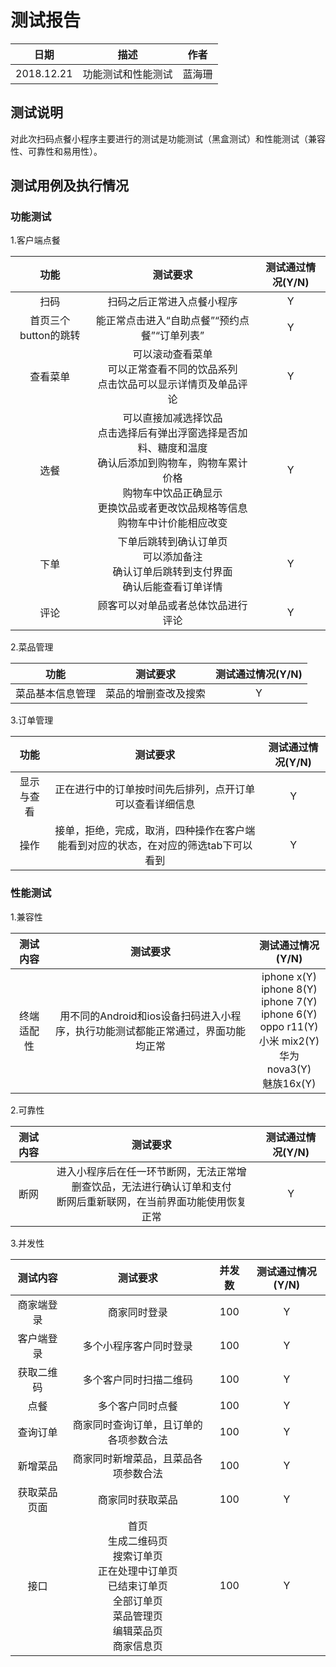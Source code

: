 # 测试报告
|    日期    |  描述  | 作者  |
| :------: | :--: | :---: |
| 2018.12.21 | 功能测试和性能测试 |蓝海珊  |

## 测试说明
对此次扫码点餐小程序主要进行的测试是功能测试（黑盒测试）和性能测试（兼容性、可靠性和易用性）。

## 测试用例及执行情况
### 功能测试
1.客户端点餐  

|    功能    |  测试要求  | 测试通过情况(Y/N)  |
| :------: | :--------: | :-----------------------------------------------: |
| 扫码 | 扫码之后正常进入点餐小程序 |Y  |
| 首页三个button的跳转 |能正常点击进入“自助点餐”“预约点餐”“订单列表”  | Y |
| 查看菜单 | 可以滚动查看菜单<br>可以正常查看不同的饮品系列<br>点击饮品可以显示详情页及单品评论 | Y |
| 选餐 | 可以直接加减选择饮品<br>点击选择后有弹出浮窗选择是否加料、糖度和温度<br>确认后添加到购物车，购物车累计价格<br>购物车中饮品正确显示<br>更换饮品或者更改饮品规格等信息购物车中计价能相应改变 |Y  |
|下单  |下单后跳转到确认订单页<br>可以添加备注<br>确认订单后跳转到支付界面<br>确认后能查看订单详情  | Y |
| 评论 |顾客可以对单品或者总体饮品进行评论  | Y |

2.菜品管理  

|    功能    |  测试要求  | 测试通过情况(Y/N)  |
| :------: | :--: | :---: |
| 菜品基本信息管理 | 菜品的增删查改及搜索 | Y |

3.订单管理  

|    功能    |  测试要求  | 测试通过情况(Y/N)  |
| :------: | :--: | :---: |
| 显示与查看 | 正在进行中的订单按时间先后排列，点开订单可以查看详细信息 | Y |
| 操作 | 接单，拒绝，完成，取消，四种操作在客户端能看到对应的状态，在对应的筛选tab下可以看到 | Y |

### 性能测试
1.兼容性  

| 测试内容 | 测试要求 | 测试通过情况(Y/N) |
| :------: | :--: | :---: |
| 终端适配性 | 用不同的Android和ios设备扫码进入小程序，执行功能测试都能正常通过，界面功能均正常<br> |iphone x(Y)<br>iphone 8(Y)<br>iphone 7(Y)<br>iphone 6(Y)<br>oppo r11(Y)<br>小米 mix2(Y)<br>华为 nova3(Y)<br>魅族16x(Y) |

2.可靠性   

| 测试内容 | 测试要求 | 测试通过情况(Y/N) |
| :------: | :--: | :---: |
| 断网 | 进入小程序后在任一环节断网，无法正常增删查饮品，无法进行确认订单和支付<br>断网后重新联网，在当前界面功能使用恢复正常 | Y |

3.并发性  

| 测试内容 | 测试要求 |并发数| 测试通过情况(Y/N) |
| :------: | :--: | :---: | :---: |
|商家端登录  | 商家同时登录 | 100 |Y|
| 客户端登录 | 多个小程序客户同时登录 | 100 |Y|
| 获取二维码 | 多个客户同时扫描二维码 | 100 | Y |
| 点餐 | 多个客户同时点餐 | 100 | Y |
| 查询订单 | 商家同时查询订单，且订单的各项参数合法 | 100 | Y |
| 新增菜品 | 商家同时新增菜品，且菜品各项参数合法 | 100 | Y |
| 获取菜品页面 | 商家同时获取菜品 | 100 | Y |
| 接口 | 首页<br>生成二维码页<br>搜索订单页<br>正在处理中订单页<br>已结束订单页<br>全部订单页<br>菜品管理页<br>编辑菜品页<br>商家信息页 | 100 | Y |

